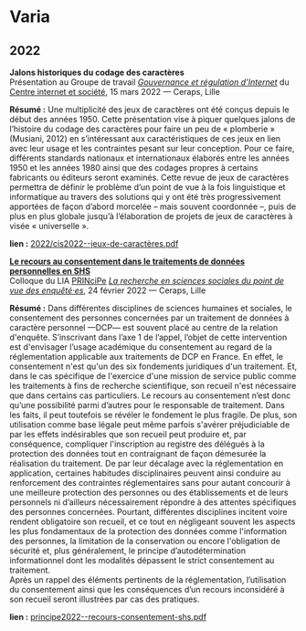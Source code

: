 # Varia

## 2022

**Jalons historiques du codage des caractères**
<br/>
Présentation au Groupe de travail *[Gouvernance et régulation d’Internet](https://cis.cnrs.fr/gouvernance-et-regulation-dinternet)* du [Centre internet et société](https://cis.cnrs.fr), 
15 mars 2022 — Ceraps, Lille

**Résumé :** Une multiplicité des jeux de caractères ont été conçus depuis le début des années 1950. Cette présentation vise à piquer quelques jalons de l’histoire du codage des caractères pour faire un peu de « plomberie » (Musiani, 2012) en s’intéressant aux caractéristiques de ces jeux en lien avec leur usage et les contraintes pesant sur leur conception. Pour ce faire, différents standards nationaux et internationaux élaborés entre les années 1950 et les années 1980 ainsi que des codages propres à certains fabricants ou éditeurs seront examinés. Cette revue de jeux de caractères permettra de définir le problème d’un point de vue à la fois linguistique et informatique au travers des solutions qui y ont été très progressivement apportées de façon d’abord morcelée – mais souvent coordonnée –, puis de plus en plus globale jusqu’à l’élaboration de projets de jeux de caractères à visée « universelle ».

**lien :** [2022/cis2022--jeux-de-caractères.pdf](2022/cis2022--jeux-de-caractères.pdf)

[**Le recours au consentement dans le traitements de données personnelles en SHS**](https://github.com/tsoubiran/dcp-shs/tree/main/varia/principe2022--recours-consentement-shs.pdf)
<br/>
Colloque du LIA [PRINciPe](https://ceraps.univ-lille.fr/recherches-en-cours/partenariats-internationaux/) *[La recherche en sciences sociales du point de vue des enquêté·es](https://ceraps.univ-lille.fr/nc/detail-event/colloque-du-lia-organise-par-le-ceraps-et-luniversite-de-montreal/)*, 24 février 2022 — Ceraps, Lille 

**Résumé :** Dans différentes disciplines de sciences humaines et sociales, le consentement des personnes concernées par un traitement de données à caractère personnel —DCP— est souvent placé au centre de la relation d'enquête. S’inscrivant dans l’axe 1 de l’appel, l’objet de cette intervention est d'envisager l’usage académique du consentement au regard de la réglementation applicable aux traitements de DCP en France. En effet, le consentement n'est qu'un des six fondements juridiques d'un traitement. Et, dans le cas spécifique de l'exercice d'une mission de service public comme les traitements à fins de recherche scientifique, son recueil n'est nécessaire que dans certains cas particuliers. Le recours au consentement n’est donc qu’une possibilité parmi d’autres pour le responsable de traitement. Dans les faits, il peut toutefois se révéler le fondement le plus fragile. De plus, son utilisation comme base légale peut même parfois s'avérer préjudiciable de par les effets indésirables que son recueil peut produire et, par conséquence, compliquer l'inscription au registre des délégués à la protection des données tout en contraignant de façon démesurée la réalisation du traitement. De par leur décalage avec la réglementation en application, certaines habitudes disciplinaires peuvent ainsi conduire au renforcement des contraintes réglementaires sans pour autant concourir à une meilleure protection des personnes ou des établissements et de leurs personnels ni d’ailleurs nécessairement répondre à des attentes spécifiques des personnes concernées. Pourtant, différentes disciplines incitent voire rendent obligatoire son recueil, et ce tout en négligeant souvent les aspects les plus fondamentaux de la protection des données comme l'information des personnes, la limitation de la conservation ou encore l'obligation de sécurité et, plus généralement, le principe d’autodétermination informationnel dont les modalités dépassent le strict consentement au traitement. 
<br/>
Après un rappel des éléments pertinents de la réglementation, l’utilisation du consentement ainsi que les conséquences d’un recours inconsidéré à son recueil seront illustrées par cas des pratiques.

**lien :** [principe2022--recours-consentement-shs.pdf](https://github.com/tsoubiran/dcp-shs/tree/main/varia/principe2022--recours-consentement-shs.pdf)

